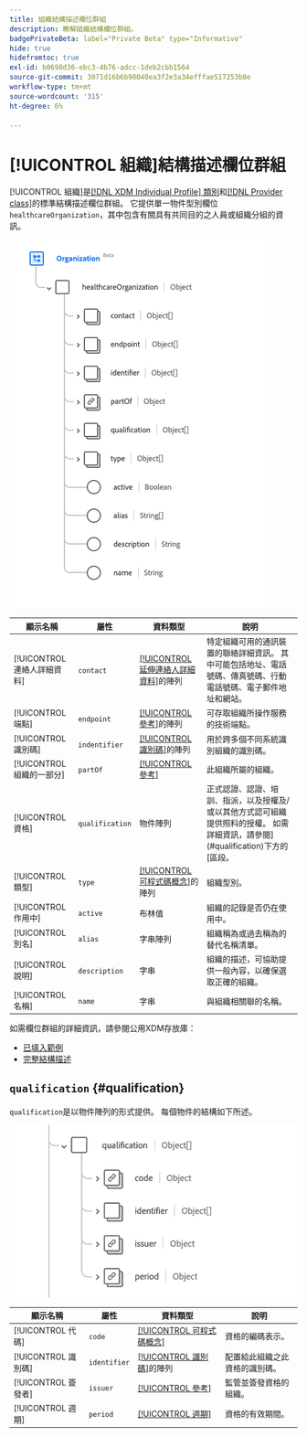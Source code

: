 ```yaml
---
title: 組織結構描述欄位群組
description: 瞭解組織結構欄位群組。
badgePrivateBeta: label="Private Beta" type="Informative"
hide: true
hidefromtoc: true
exl-id: b0698d36-ebc3-4b76-adcc-1deb2cbb1564
source-git-commit: 3071d16b6b98040ea3f2e3a34efffae517253b8e
workflow-type: tm+mt
source-wordcount: '315'
ht-degree: 6%

---
```


# [!UICONTROL 組織]結構描述欄位群組

[!UICONTROL 組織]是[[!DNL XDM Individual Profile] 類別](../../../classes/individual-profile.md)和[[!DNL Provider class]](../../../classes/provider.md)的標準結構描述欄位群組。 它提供單一物件型別欄位`healthcareOrganization`，其中包含有關具有共同目的之人員或組織分組的資訊。

![欄位群組結構](../../../images/healthcare/field-groups/organization/organization.png)

| 顯示名稱 | 屬性 | 資料類型 | 說明 |
| ---| --- | --- | --- |
| [!UICONTROL 連絡人詳細資料] | `contact` | [[!UICONTROL 延伸連絡人詳細資料]](../data-types/extended-contact-detail.md)的陣列 | 特定組織可用的通訊裝置的聯絡詳細資訊。 其中可能包括地址、電話號碼、傳真號碼、行動電話號碼、電子郵件地址和網站。 |
| [!UICONTROL 端點] | `endpoint` | [[!UICONTROL 參考]](../data-types/reference.md)的陣列 | 可存取組織所操作服務的技術端點。 |
| [!UICONTROL 識別碼] | `indentifier` | [[!UICONTROL 識別碼]](../data-types/identifier.md)的陣列 | 用於跨多個不同系統識別組織的識別碼。 |
| [!UICONTROL 組織的一部分] | `partOf` | [[!UICONTROL 參考]](../data-types/reference.md) | 此組織所屬的組織。 |
| [!UICONTROL 資格] | `qualification` | 物件陣列 | 正式認證、認證、培訓、指派，以及授權及/或以其他方式認可組織提供照料的授權。 如需詳細資訊，請參閱](#qualification)下方的[區段。 |
| [!UICONTROL 類型] | `type` | [[!UICONTROL 可程式碼概念]](../data-types/codeable-concept.md)的陣列 | 組織型別。 |
| [!UICONTROL 作用中] | `active` | 布林值 | 組織的記錄是否仍在使用中。 |
| [!UICONTROL 別名] | `alias` | 字串陣列 | 組織稱為或過去稱為的替代名稱清單。 |
| [!UICONTROL 說明] | `description` | 字串 | 組織的描述，可協助提供一般內容，以確保選取正確的組織。 |
| [!UICONTROL 名稱] | `name` | 字串 | 與組織相關聯的名稱。 |

如需欄位群組的詳細資訊，請參閱公用XDM存放庫：

* [已填入範例](https://github.com/adobe/xdm/blob/master/extensions/industry/healthcare/fhir/fieldgroups/coverage.example.1.json)
* [完整結構描述](https://github.com/adobe/xdm/blob/master/extensions/industry/healthcare/fhir/fieldgroups/coverage.schema.json)

## `qualification` {#qualification}

`qualification`是以物件陣列的形式提供。 每個物件的結構如下所述。

![資格結構](../../../images/healthcare/field-groups/organization/qualification.png)

| 顯示名稱 | 屬性 | 資料類型 | 說明 |
| --- | --- | --- | --- |
| [!UICONTROL 代碼] | `code` | [[!UICONTROL 可程式碼概念]](../data-types/codeable-concept.md) | 資格的編碼表示。 |
| [!UICONTROL 識別碼] | `identifier` | [[!UICONTROL 識別碼]](../data-types/identifier.md)的陣列 | 配置給此組織之此資格的識別碼。 |
| [!UICONTROL 簽發者] | `issuer` | [[!UICONTROL 參考]](../data-types/reference.md) | 監管並簽發資格的組織。 |
| [!UICONTROL 週期] | `period` | [[!UICONTROL 週期]](../data-types/period.md) | 資格的有效期間。 |
